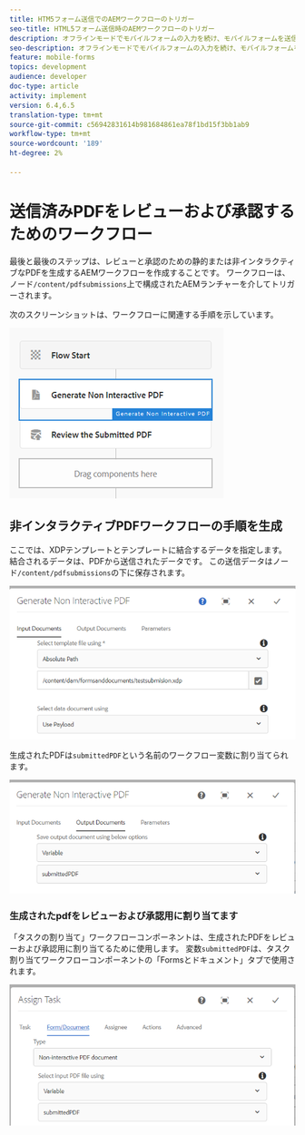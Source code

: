 ```yaml
---
title: HTM5フォーム送信でのAEMワークフローのトリガー
seo-title: HTML5フォーム送信時のAEMワークフローのトリガー
description: オフラインモードでモバイルフォームの入力を続け、モバイルフォームを送信してAEMワークフローをトリガーする
seo-description: オフラインモードでモバイルフォームの入力を続け、モバイルフォームを送信してAEMワークフローをトリガーする
feature: mobile-forms
topics: development
audience: developer
doc-type: article
activity: implement
version: 6.4,6.5
translation-type: tm+mt
source-git-commit: c56942831614b981684861ea78f1bd15f3bb1ab9
workflow-type: tm+mt
source-wordcount: '189'
ht-degree: 2%

---
```



# 送信済みPDFをレビューおよび承認するためのワークフロー

最後と最後のステップは、レビューと承認のための静的または非インタラクティブなPDFを生成するAEMワークフローを作成することです。 ワークフローは、ノード`/content/pdfsubmissions`上で構成されたAEMランチャーを介してトリガーされます。

次のスクリーンショットは、ワークフローに関連する手順を示しています。

![ワークフロー](assets/workflow.PNG)

## 非インタラクティブPDFワークフローの手順を生成

ここでは、XDPテンプレートとテンプレートに結合するデータを指定します。 結合されるデータは、PDFから送信されたデータです。 この送信データはノード`/content/pdfsubmissions`の下に保存されます。

![ワークフロー](assets/generate-pdf1.PNG)

生成されたPDFは`submittedPDF`という名前のワークフロー変数に割り当てられます。

![ワークフロー](assets/generate-pdf2.PNG)

### 生成されたpdfをレビューおよび承認用に割り当てます

「タスクの割り当て」ワークフローコンポーネントは、生成されたPDFをレビューおよび承認用に割り当てるために使用します。 変数`submittedPDF`は、タスク割り当てワークフローコンポーネントの「Formsとドキュメント」タブで使用されます。

![ワークフロー](assets/assign-task.PNG)
